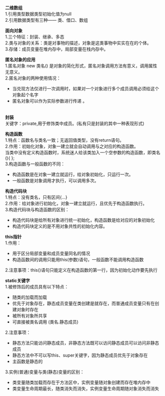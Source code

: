 **二维数组**    
1.引用类型数据类型初始化值为null    
2.引用数据类型有三种—— 类、借口、数组

**面向对象**    
1.三个特征：封装、继承、多态    
2.类与对象的关系：类是对事物的描述，对象是这类事物中实实在在的个体。  
3.存储：成员变量在堆内存中，局部变量在栈内存中。

**匿名对象的应用**   
1.匿名对象 new 类名() 是对象的简化形式，匿名对象调用方法有意义，调用属性无意义。    
2.匿名对象的两种使用情况：   
- 当兑现方法仅进行一次调用时，如果对一个对象进行多个成员调用必须给这个对象起个名字   
- 匿名对象可以作为实际参数进行传递 。  
###### 
**封装**   
关键字：private,用于修饰类中成员。(私有只是封装的其中一种表现形式)  

**构造函数**    
1.特点：函数名与类名一致；无返回值类型，没有return语句。   
2.作用：初始化对象，对象一建立就会自动调用与之对应的构造函数。   
当类中没有定义构造函数时，系统迷人给该类加入一个空参数的构造函数，即类名(){ };   
3.构造函数与一般函数的不同：    
- 构造函数是在对象一建立就运行，给对象初始化，只运行一次。    
- 一般函数是对象调用才执行，可以调用多次。  

**构造代码块**   
1.特点：没有类名，只有区间{...}    
2.作用：给对象进行初始化，对象一建立就运行，且优先于构造函数执行。   
3.构造代码块与构造函数的区别：   
- 构造代码块是给所有对象进行统一初始化，构造函数是给对应的对象初始化  
- 构造代码块定义的是不用对象共性的初始化内容。     

**this指针**   
1.作用：   
- 用于区分局部变量和成员变量同名的情况   
- 构造函数间的调用只能用this(参数)语句，一般函数不能调用构造函数     

2.注意事项：this()语句只能定义在构造函数的第一行，因为初始化动作要先执行   

**static关键字**    
1.被修饰后的成员具有以下特点：   
- 随类的加载而加载   
- 优先于对象存在，静态成员变量在类创建是就存在，而普通成员变量只有在创建对象时存在   
- 被所有对象所共享   
- 可直接被类名调用  (类名.静态成员)   

2.注意事项：  
- 静态方法只能访问静态成员，非静态方法既可以访问静态成员可以访问非静态成员  
- 静态方法中不可以写this、super关键字，因为静态成员优先于对象存在   
- 主函数是静态的 


3.实例(普通)变量与类(静态)变量的区别：   
- 类变量随类加载而存在于方法区中，实例变量随对象创建而存在堆内存中    
- 类变量生命周期最长，随类消失而消失，实例变量生命周期随对象消失而消失


